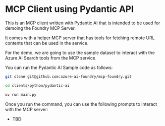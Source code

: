 # MCP Client using Pydantic API

This is an MCP client written with Pydantic AI that is intended to be used for demoing the Foundry MCP Server.

It comes with a helper MCP server that has tools for fetching remote URL contents that can be used in the service.

For the demo, we are going to use the sample dataset to interact with the Azure AI Search tools from the MCP service.

You can run the Pydantic AI Sample code as follows:

```bash
git clone git@github.com:azure-ai-foundry/mcp-foundry.git

cd clients/python/pydantic-ai 

uv run main.py
```

Once you run the command, you can use the following prompts to interact with the MCP server:

- TBD
